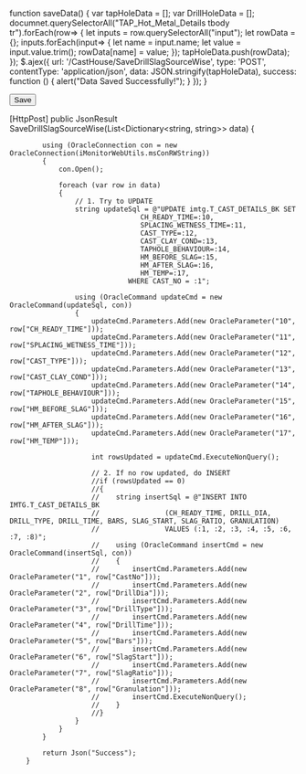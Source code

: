   function saveData() {
                var tapHoleData = [];
                var DrillHoleData = [];
                documnet.querySelectorAll("TAP_Hot_Metal_Details tbody tr").forEach(row=> {
                    let inputs = row.querySelectorAll("input");
                    let rowData = {};
                    inputs.forEach(input=> {
                        let name = input.name;
                        let value = input.value.trim();
                        rowData[name] = value;
                     });
                    tapHoleData.push(rowData);
                });
                $.ajex({
                    url: '/CastHouse/SaveDrillSlagSourceWise',
                    type: 'POST',
                    contentType: 'application/json',
                    data: JSON.stringify(tapHoleData),
                    success: function () {
                        alert("Data Saved Successfully!");
                    }
                });
            }

  <button type="button" class="btn btn-primary w-100" onclick="saveData()">Save</button> 

  [HttpPost]
        public JsonResult SaveDrillSlagSourceWise(List<Dictionary<string, string>> data)
        {
            
            using (OracleConnection con = new OracleConnection(iMonitorWebUtils.msConRWString))
            {
                con.Open();

                foreach (var row in data)
                {
                    // 1. Try to UPDATE
                    string updateSql = @"UPDATE imtg.T_CAST_DETAILS_BK SET 
                                    CH_READY_TIME=:10,
                                    SPLACING_WETNESS_TIME=:11,
                                    CAST_TYPE=:12,
                                    CAST_CLAY_COND=:13,
                                    TAPHOLE_BEHAVIOUR=:14,
                                    HM_BEFORE_SLAG=:15,
                                    HM_AFTER_SLAG=:16,
                                    HM_TEMP=:17,                                    
                                 WHERE CAST_NO = :1";

                    using (OracleCommand updateCmd = new OracleCommand(updateSql, con))
                    {
                        updateCmd.Parameters.Add(new OracleParameter("10", row["CH_READY_TIME"]));
                        updateCmd.Parameters.Add(new OracleParameter("11", row["SPLACING_WETNESS_TIME"]));
                        updateCmd.Parameters.Add(new OracleParameter("12", row["CAST_TYPE"]));
                        updateCmd.Parameters.Add(new OracleParameter("13", row["CAST_CLAY_COND"]));
                        updateCmd.Parameters.Add(new OracleParameter("14", row["TAPHOLE_BEHAVIOUR"]));
                        updateCmd.Parameters.Add(new OracleParameter("15", row["HM_BEFORE_SLAG"]));
                        updateCmd.Parameters.Add(new OracleParameter("16", row["HM_AFTER_SLAG"]));
                        updateCmd.Parameters.Add(new OracleParameter("17", row["HM_TEMP"]));

                        int rowsUpdated = updateCmd.ExecuteNonQuery();

                        // 2. If no row updated, do INSERT
                        //if (rowsUpdated == 0)
                        //{
                        //    string insertSql = @"INSERT INTO IMTG.T_CAST_DETAILS_BK 
                        //                (CH_READY_TIME, DRILL_DIA, DRILL_TYPE, DRILL_TIME, BARS, SLAG_START, SLAG_RATIO, GRANULATION)
                        //                VALUES (:1, :2, :3, :4, :5, :6, :7, :8)";
                        //    using (OracleCommand insertCmd = new OracleCommand(insertSql, con))
                        //    {
                        //        insertCmd.Parameters.Add(new OracleParameter("1", row["CastNo"]));
                        //        insertCmd.Parameters.Add(new OracleParameter("2", row["DrillDia"]));
                        //        insertCmd.Parameters.Add(new OracleParameter("3", row["DrillType"]));
                        //        insertCmd.Parameters.Add(new OracleParameter("4", row["DrillTime"]));
                        //        insertCmd.Parameters.Add(new OracleParameter("5", row["Bars"]));
                        //        insertCmd.Parameters.Add(new OracleParameter("6", row["SlagStart"]));
                        //        insertCmd.Parameters.Add(new OracleParameter("7", row["SlagRatio"]));
                        //        insertCmd.Parameters.Add(new OracleParameter("8", row["Granulation"]));
                        //        insertCmd.ExecuteNonQuery();
                        //    }
                        //}
                    }
                }
            }

            return Json("Success");
        }

            
